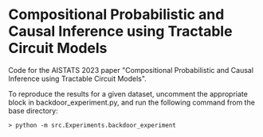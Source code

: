 # Compositional Probabilistic and Causal Inference using Tractable Circuit Models

Code for the AISTATS 2023 paper "Compositional Probabilistic and Causal Inference using Tractable Circuit Models".

To reproduce the results for a given dataset, uncomment the appropriate block in backdoor_experiment.py, and run the following command from
the base directory:

	> python -m src.Experiments.backdoor_experiment